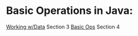 # Basic Operations in Java:
[Working w/Data](./wrk-w-data/readme.md) Section 3
[Basic Ops](./base-ops/readme.md) Section 4
